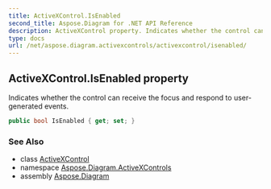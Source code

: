 ```yaml
---
title: ActiveXControl.IsEnabled
second_title: Aspose.Diagram for .NET API Reference
description: ActiveXControl property. Indicates whether the control can receive the focus and respond to usergenerated events
type: docs
url: /net/aspose.diagram.activexcontrols/activexcontrol/isenabled/
---
```

## ActiveXControl.IsEnabled property

Indicates whether the control can receive the focus and respond to user-generated events.

```csharp
public bool IsEnabled { get; set; }
```

### See Also

* class [ActiveXControl](../)
* namespace [Aspose.Diagram.ActiveXControls](../../activexcontrol/)
* assembly [Aspose.Diagram](../../../)


